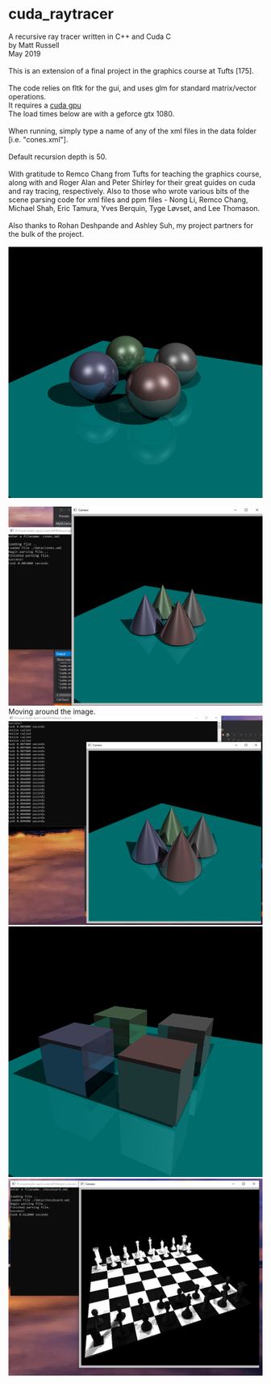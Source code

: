 # cuda_raytracer

A recursive ray tracer written in C++ and Cuda C\
by Matt Russell\
May 2019\
\
This is an extension of a final project in the graphics course at Tufts [175].\
\
The code relies on fltk for the gui, and uses glm for standard matrix/vector operations.\
It requires a [cuda gpu](https://developer.nvidia.com/cuda-gpus)\
The load times below are with a geforce gtx 1080.\
\
When running, simply type a name of any of the xml files in the data folder [i.e. "cones.xml"].\
\
Default recursion depth is 50.\
\
With gratitude to Remco Chang from Tufts for teaching the graphics course, along with and Roger Alan and Peter Shirley for their great guides on cuda and ray tracing, respectively. Also to those who wrote various bits of the scene parsing code for xml files and ppm files - Nong Li, Remco Chang, Michael Shah, Eric Tamura, Yves Berquin, Tyge Løvset, and Lee Thomason.\
\
Also thanks to Rohan Deshpande and Ashley Suh, my project partners for the bulk of the project.\
\
![spheres](./images/spheres.png)

![cones start](./images/cones_start.png)\
Moving around the image.\
![cones move](./images/cones_move.png)
![cubes](./images/cubes.png)
![chessboard](./images/chessboard.png)




